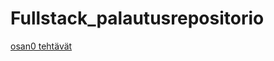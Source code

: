 # Fullstack_palautusrepositorio

[osan0 tehtävät](https://github.com/kirsikkahiltunen/Fullstack_palautusrepositorio/tree/main/osa0)
